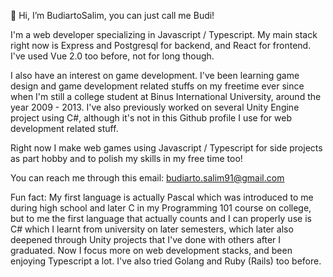 👋 Hi, I’m BudiartoSalim, you can just call me Budi!

I'm a web developer specializing in Javascript / Typescript. My main stack right now is Express and Postgresql for backend, and React for frontend. I've used Vue 2.0 too before, not for long though.

I also have an interest on game development. I've been learning game design and game development related stuffs on my freetime ever since when I'm still a college student at Binus International University, around the year 2009 - 2013. I've also previously worked on several Unity Engine project using C#, although it's not in this Github profile I use for web development related stuff.

Right now I make web games using Javascript / Typescript for side projects as part hobby and to polish my skills in my free time too!

You can reach me through this email: budiarto.salim91@gmail.com

Fun fact: My first language is actually Pascal which was introduced to me during high school and later C in my Programming 101 course on college, but to me the first language that actually counts and I can properly use is C# which I learnt from university on later semesters, which later also deepened through Unity projects that I've done with others after I graduated. Now I focus more on web development stacks, and been enjoying Typescript a lot. I've also tried Golang and Ruby (Rails) too before.

<!---
BudiartoSalim/BudiartoSalim is a ✨ special ✨ repository because its `README.md` (this file) appears on your GitHub profile.
You can click the Preview link to take a look at your changes.
--->
